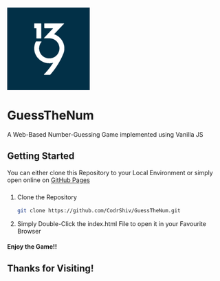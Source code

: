![Logo for GuessTheNum Game](./icons/android-chrome-192x192.png)
# GuessTheNum
<p>A Web-Based Number-Guessing Game implemented using Vanilla JS</p>

## Getting Started

You can either clone this Repository to your Local Environment or simply open online on [GitHub Pages](https://CodrShiv.GitHub.io/GuessTheNum/index.html)


### 

1. Clone the Repository
   ```sh
   git clone https://github.com/CodrShiv/GuessTheNum.git
   ```
2. Simply Double-Click the index.html File to open it in your Favourite Browser

#### Enjoy the Game!!
## Thanks for Visiting!
